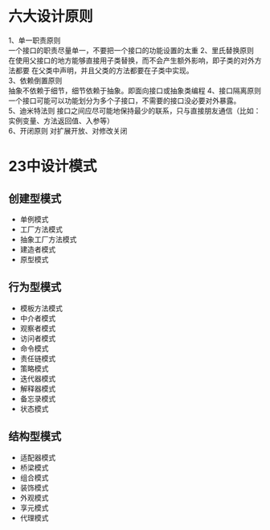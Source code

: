 # 六大设计原则
1、单一职责原则  
一个接口的职责尽量单一，不要把一个接口的功能设置的太重
2、里氏替换原则  
在使用父接口的地方能够直接用子类替换，而不会产生额外影响，即子类的对外方法都要
在父类中声明，并且父类的方法都要在子类中实现。    
3、依赖倒置原则  
抽象不依赖于细节，细节依赖于抽象。即面向接口或抽象类编程
4、接口隔离原则
一个接口可能可以功能划分为多个子接口，不需要的接口没必要对外暴露。  
5、迪米特法则
接口之间应尽可能地保持最少的联系，只与直接朋友通信（比如：实例变量、方法返回值、入参等）  
6、开闭原则
对扩展开放、对修改关闭

# 23中设计模式

## 创建型模式

- 单例模式
- 工厂方法模式
- 抽象工厂方法模式
- 建造者模式
- 原型模式

## 行为型模式
- 模板方法模式
- 中介者模式
- 观察者模式
- 访问者模式
- 命令模式
- 责任链模式
- 策略模式
- 迭代器模式
- 解释器模式
- 备忘录模式
- 状态模式

## 结构型模式

- 适配器模式
- 桥梁模式
- 组合模式
- 装饰模式
- 外观模式
- 享元模式
- 代理模式